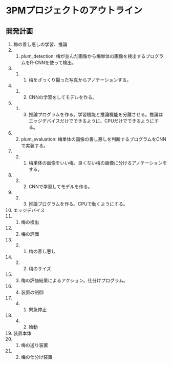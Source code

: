 # 3PMプロジェクトのアウトライン

## 開発計画

1. 梅の善し悪しの学習、推論
1. 1. plum_detection: 梅が並んだ画像から梅単体の画像を検出するプログラムをR-CNNを使って検出。
1. 1. 1. 梅をざっくり撮った写真からアノテーションする。
1. 1. 2. CNNの学習をしてモデルを作る。
1. 1. 3. 推論プログラムを作る。学習機能と推論機能を分離させる。推論はエッジデバイスだけでできるように、CPUだけでできるようにする。
1. 2. plum_evaluation: 梅単体の画像の善し悪しを判断するプログラムをCNNで実装する。
1. 2. 1. 梅単体の画像をいい梅、良くない梅の画像に分けるアノテーションをする。
1. 2. 2. CNNで学習してモデルを作る。
1. 2. 3. 推論プログラムを作る。CPUで動くようにする。
2. エッジデバイス
2. 1. 梅の検出
2. 2. 梅の評価
2. 2. 1. 梅の善し悪し
2. 2. 2. 梅のサイズ
2. 3. 梅の評価結果によるアクション。仕分けプログラム。
2. 4. 装置の制御
2. 4. 1. 緊急停止
2. 4. 2. 始動
3. 装置本体
3. 1. 梅の送り装置
3. 2. 梅の仕分け装置